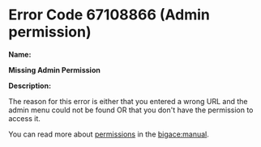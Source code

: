 #  Error Code 67108866 (Admin permission)

__Name:__ 

**Missing Admin Permission**

__Description:__

The reason for this error is either that you entered a wrong URL and the admin menu could not be found OR that you don't have the permission to access it.

You can read more about [permissions](permissions) in the [bigace:manual](manual).

